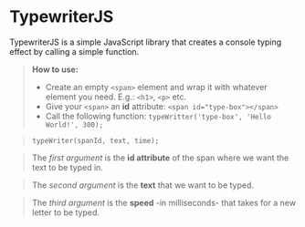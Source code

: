 TypewriterJS
===================

TypewriterJS is a simple JavaScript library that creates a console typing effect by calling a simple function.

>**How to use:**
>
> - Create an empty `<span>` element and wrap it with whatever element you need. E.g.: `<h1>`, `<p>` etc.
> - Give your `<span>` an **id** attribute: `<span id="type-box"></span>`
> - Call the following function: `typeWritter('type-box', 'Hello World!', 300);`

> `typeWriter(spanId, text, time);`

> The *first argument* is the **id attribute** of the span where we want the text to be typed in.

> The *second argument* is the **text** that we want to be typed.

> The *third argument* is the **speed** -in milliseconds- that takes for a new letter to be typed.
